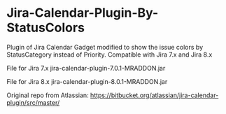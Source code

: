 # Jira-Calendar-Plugin-By-StatusColors
Plugin of Jira Calendar Gadget modified to show the issue colors by StatusCategory instead of Priority. Compatible with Jira 7.x and Jira 8.x

File for Jira 7.x
jira-calendar-plugin-7.0.1-MRADDON.jar

File for Jira 8.x
jira-calendar-plugin-8.0.1-MRADDON.jar

Original repo from Atlassian:
https://bitbucket.org/atlassian/jira-calendar-plugin/src/master/
